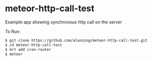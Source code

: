 meteor-http-call-test
=====================

Example app showing synchronous http call on the server

To Run:

```bash
$ git clone https://github.com/alanning/meteor-http-call-test.git
$ cd meteor-http-call-test
$ mrt add iron-router
$ meteor
```
